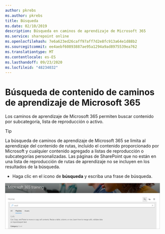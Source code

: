 ```yaml
---
author: pkrebs
ms.author: pkrebs
title: Búsqueda
ms.date: 02/10/2019
description: Búsqueda en caminos de aprendizaje de Microsoft 365
ms.service: sharepoint online
ms.openlocfilehash: 7e6a623ed26caff97aff7d2e8fc913a64e1d88b2
ms.sourcegitcommit: ee4aebf60893887ae95a1294a9ad8975539ea762
ms.translationtype: MT
ms.contentlocale: es-ES
ms.lasthandoff: 09/23/2020
ms.locfileid: "48234032"
---
```

# <a name="search-for-microsoft-365-learning-pathways-content"></a>Búsqueda de contenido de caminos de aprendizaje de Microsoft 365

Los caminos de aprendizaje de Microsoft 365 permiten buscar contenido por subcategoría, lista de reproducción o activo. 

> [!TIP]
> La búsqueda de caminos de aprendizaje de Microsoft 365 se limita al aprendizaje del contenido de rutas, incluido el contenido proporcionado por Microsoft y cualquier contenido agregado a listas de reproducción o subcategorías personalizadas. Las páginas de SharePoint que no están en una lista de reproducción de rutas de aprendizaje no se incluyen en los resultados de la búsqueda.     

- Haga clic en el icono de **búsqueda** y escriba una frase de búsqueda. 

![cg-search.png](media/cg-search.png)

